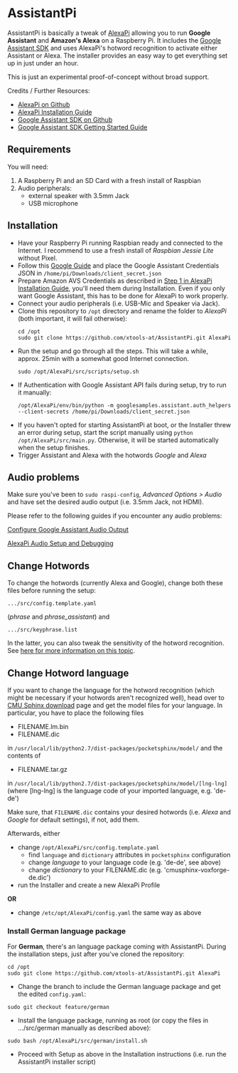 # AssistantPi

AssistantPi is basically a tweak of [AlexaPi](https://github.com/alexa-pi/AlexaPi) allowing you to run **Google Assistant** and **Amazon's Alexa** on a Raspberry Pi. It includes the [Google Assistant SDK](https://github.com/googlesamples/assistant-sdk-python) and uses AlexaPi's hotword recognition to activate either Assistant or Alexa. The installer provides an easy way to get everything set up in just under an hour.

This is just an experimental proof-of-concept without broad support.

Credits / Further Resources:
- [AlexaPi on Github](https://github.com/alexa-pi/AlexaPi)
- [AlexaPi Installation Guide](https://github.com/alexa-pi/AlexaPi/wiki/Installation)
- [Google Assistant SDK on Github](https://github.com/googlesamples/assistant-sdk-python)
- [Google Assistant SDK Getting Started Guide](https://developers.google.com/assistant/sdk/prototype/getting-started-pi-python)


## Requirements

You will need:

1. A Raspberry Pi and an SD Card with a fresh install of Raspbian
2. Audio peripherals:
    - external speaker with 3.5mm Jack
    - USB microphone


## Installation

- Have your Raspberry Pi running Raspbian ready and connected to the Internet. I recommend to use a fresh install of *Raspbian Jessie Lite* without Pixel.
- Follow this [Google Guide](https://developers.google.com/assistant/sdk/prototype/getting-started-pi-python/config-dev-project-and-account) and place the Google Assistant Credentials JSON in `/home/pi/Downloads/client_secret.json`
- Prepare Amazon AVS Credentials as described in [Step 1 in AlexaPi Installation Guide](https://github.com/alexa-pi/AlexaPi/wiki/Installation), you'll need them during Installation. Even if you only want Google Assistant, this has to be done for AlexaPi to work properly.
- Connect your audio peripherals (i.e. USB-Mic and Speaker via Jack).
- Clone this repository to `/opt` directory and rename the folder to *AlexaPi* (both important, it will fail otherwise):
	```
    cd /opt
	sudo git clone https://github.com/xtools-at/AssistantPi.git AlexaPi
    ```
- Run the setup and go through all the steps. This will take a while, approx. 25min with a somewhat good Internet connection.
	```
    sudo /opt/AlexaPi/src/scripts/setup.sh
    ```
- If Authentication with Google Assistant API fails during setup, try to run it manually:
	```
    /opt/AlexaPi/env/bin/python -m googlesamples.assistant.auth_helpers --client-secrets /home/pi/Downloads/client_secret.json
    ```
- If you haven't opted for starting AssistantPi at boot, or the Installer threw an error during setup, start the script manually using `python /opt/AlexaPi/src/main.py`. Otherwise, it will be started automatically when the setup finishes.
- Trigger Assistant and Alexa with the hotwords *Google* and *Alexa*


## Audio problems

Make sure you've been to `sudo raspi-config`, *Advanced Options > Audio* and have set the desired audio output (i.e. 3.5mm Jack, not HDMI).

Please refer to the following guides if you encounter any audio problems:

[Configure Google Assistant Audio Output](https://developers.google.com/assistant/sdk/prototype/getting-started-pi-python/configure-audio)

[AlexaPi Audio Setup and Debugging](https://github.com/alexa-pi/AlexaPi/wiki/Audio-setup-&-debugging)


## Change Hotwords

To change the hotwords (currently Alexa and Google), change both these files before running the setup:

```
.../src/config.template.yaml 
```
    
(*phrase* and *phrase_assistant*) and
    
```
.../src/keyphrase.list
```
In the latter, you can also tweak the sensitivity of the hotword recognition. See [here for more information on this topic](http://cmusphinx.sourceforge.net/wiki/faq#qhow_to_implement_hot_word_listening).


## Change Hotword language

If you want to change the language for the hotword recognition (which might be necessary if your hotwords aren't recognized well), head over to [CMU Sphinx download](https://sourceforge.net/projects/cmusphinx/files/Acoustic%20and%20Language%20Models/) page and get the model files for your language.
In particular, you have to place the following files
- FILENAME.lm.bin
- FILENAME.dic

in `/usr/local/lib/python2.7/dist-packages/pocketsphinx/model/` and the contents of

- FILENAME.tar.gz

in `/usr/local/lib/python2.7/dist-packages/pocketsphinx/model/[lng-lng]` (where [lng-lng] is the language code of your imported language, e.g. 'de-de')

Make sure, that `FILENAME.dic` contains your desired hotwords (i.e. *Alexa* and *Google* for default settings), if not, add them.

Afterwards, either
- change `/opt/AlexaPi/src/config.template.yaml`
  - find `language` and `dictionary` attributes in `pocketsphinx` configuration
  - change *language* to your language code (e.g. 'de-de', see above)
  - change *dictionary* to your FILENAME.dic (e.g. 'cmusphinx-voxforge-de.dic')
- run the Installer and create a new AlexaPi Profile

**OR**
- change `/etc/opt/AlexaPi/config.yaml` the same way as above

### Install German language package

For **German**, there's an language package coming with AssistantPi. During the installation steps, just after you've cloned the repository:
```
cd /opt
sudo git clone https://github.com/xtools-at/AssistantPi.git AlexaPi
```
- Change the branch to include the German language package and get the edited `config.yaml`:
```
sudo git checkout feature/german
```
- Install the language package, running as root (or copy the files in .../src/german manually as described above):
```
sudo bash /opt/AlexaPi/src/german/install.sh
```
- Proceed with Setup as above in the Installation instructions (i.e. run the AssistantPi installer script)
